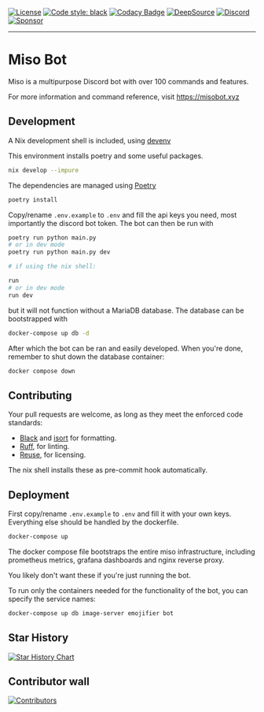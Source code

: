 [![License](https://img.shields.io/github/license/joinemm/miso-bot)](https://img.shields.io/github/license/joinemm/miso-bot)
[![Code style: black](https://img.shields.io/badge/code%20style-black-000000.svg)](https://github.com/psf/black)
[![Codacy Badge](https://api.codacy.com/project/badge/Grade/84479f7c0f4c44a6aa2ba435e0215436)](https://app.codacy.com/manual/joinemm/miso-bot?utm_source=github.com&utm_medium=referral&utm_content=joinemm/miso-bot&utm_campaign=Badge_Grade_Dashboard)
[![DeepSource](https://deepsource.io/gh/joinemm/miso-bot.svg/?label=active+issues&show_trend=true&token=0E1BBh1I4k_HkqRvfRy86yMc)](https://deepsource.io/gh/joinemm/miso-bot/?ref=repository-badge)
[![Discord](https://img.shields.io/discord/652904322706833409.svg?label=&logo=discord&logoColor=ffffff&color=7389D8&labelColor=6A7EC2)](https://discord.gg/RzDW3Ne)
[![Sponsor](https://img.shields.io/github/sponsors/joinemm?color=%23db61a2)](https://github.com/sponsors/joinemm)

* * *

# Miso Bot

Miso is a multipurpose Discord bot with over 100 commands and features.

For more information and command reference, visit <https://misobot.xyz>

## Development

A Nix development shell is included, using [devenv](https://github.com/cachix/devenv)

This environment installs poetry and some useful packages.

```sh
nix develop --impure
```

The dependencies are managed using [Poetry](https://python-poetry.org/)

```sh
poetry install
```

Copy/rename `.env.example` to `.env` and fill the api keys you need, most importantly the discord bot token.
The bot can then be run with

```sh
poetry run python main.py
# or in dev mode
poetry run python main.py dev

# if using the nix shell:

run
# or in dev mode
run dev
```

but it will not function without a MariaDB database.
The database can be bootstrapped with

```sh
docker-compose up db -d
```

After which the bot can be ran and easily developed.
When you're done, remember to shut down the database container:

```sh
docker compose down
```

## Contributing

Your pull requests are welcome, as long as they meet the enforced code standards:

- [Black](https://github.com/psf/black) and [isort](https://pycqa.github.io/isort/) for formatting.
- [Ruff](https://github.com/astral-sh/ruff), for linting.
- [Reuse](https://reuse.software/), for licensing.

The nix shell installs these as pre-commit hook automatically.

## Deployment

First copy/rename `.env.example` to `.env` and fill it with your own keys.
Everything else should be handled by the dockerfile.

```sh
docker-compose up
```

The docker compose file bootstraps the entire miso infrastructure,
including prometheus metrics, grafana dashboards and nginx reverse proxy.

You likely don't want these if you're just running the bot.

To run only the containers needed for the functionality of the bot, you can specify the service names:

```sh
docker-compose up db image-server emojifier bot
```

## Star History

[![Star History Chart](https://api.star-history.com/svg?repos=joinemm/miso-bot&type=Date)](https://star-history.com/#joinemm/miso-bot&Date)

## Contributor wall

[![Contributors](https://contrib.rocks/image?repo=joinemm/miso-bot)](https://github.com/joinemm/miso-bot/graphs/contributors)
